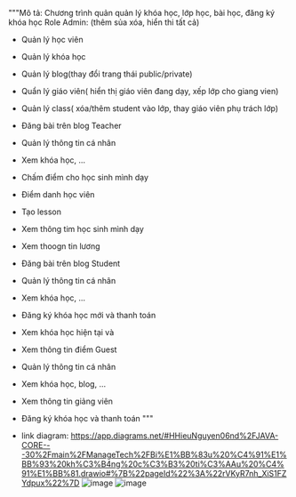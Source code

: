 """Mô tả: Chương trình quản quản lý khóa học, lớp học, bài học, đăng ký khóa học
Role
Admin: (thêm sủa xóa, hiển thi tất cả)
- Quản lý học viên
- Quản lý khóa học
- Quản lý blog(thay đổi trang thái public/private)
- Quẩn lý giáo viên( hiển thị giáo viên đang dạy, xếp lớp cho giang vien)
- Quản lý class( xóa/thêm  student vào lớp, thay giáo viên phụ trách lớp)
- Đăng bài trên blog
Teacher
- Quản lý thông tin cá nhân
- Xem khóa học, ...
- Chấm điểm cho học sinh mình dạy
- Điểm danh học viên
- Tạo lesson
- Xem thông tim học sinh mình dạy
- Xem thoogn tin lương
- Đăng bài trên blog
Student
- Quản lý thông tin cá nhân
- Xem khóa học, ...
- Đăng ký khóa học mới  và thanh toán 
- Xem khóa học hiện tại và 
- Xem thông tin điểm
Guest
-  Quản lý thông tin cá nhân
-  Xem khóa học, blog, ...
- Xem thông tin giảng viên
- Đăng ký khóa học  và thanh toán """

- link diagram: https://app.diagrams.net/#HHieuNguyen06nd%2FJAVA-CORE---30%2Fmain%2FManageTech%2FBi%E1%BB%83u%20%C4%91%E1%BB%93%20kh%C3%B4ng%20c%C3%B3%20ti%C3%AAu%20%C4%91%E1%BB%81.drawio#%7B%22pageId%22%3A%22rVKyR7nh_XiS1FZYdpux%22%7D
![image](https://github.com/user-attachments/assets/04c2cbd9-6b19-4117-9636-2c475cea29b6)
![image](https://github.com/user-attachments/assets/34b1b05c-1806-474d-9bcd-1aa2b1e11749)
